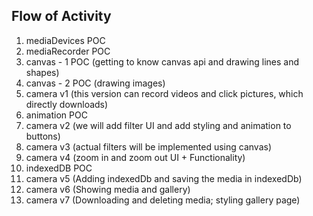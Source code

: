 ## Flow of Activity
1. mediaDevices POC
2. mediaRecorder POC 
3. canvas - 1 POC (getting to know canvas api and drawing lines and shapes)
4. canvas - 2 POC (drawing images)
5. camera v1 (this version can record videos and click pictures, which directly downloads)
6. animation POC 
7. camera v2 (we will add filter UI and add styling and animation to buttons)
8. camera v3 (actual filters will be implemented using canvas)
9. camera v4 (zoom in and zoom out UI + Functionality)
10. indexedDB POC
11. camera v5 (Adding indexedDb and saving the media in indexedDb)
12. camera v6 (Showing media and gallery)
13. camera v7 (Downloading and deleting media; styling gallery page)